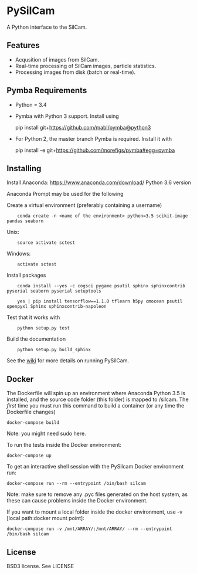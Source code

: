 PySilCam
===============================

A Python interface to the SilCam.

Features
--------

* Acqusition of images from SilCam.
* Real-time processing of SilCam images, particle statistics.
* Processing images from disk (batch or real-time).

Pymba Requirements
------------------

* Python = 3.4

* Pymba with Python 3 support. Install using

    pip install git+https://github.com/mabl/pymba@python3


* For Python 2, the master branch Pymba is required. Install it with

    pip install -e git+https://github.com/morefigs/pymba#egg=pymba


Installing
----------
Install Anaconda:  https://www.anaconda.com/download/ Python 3.6 version

Anaconda Prompt may be used for the following

Create a virtual environment (preferably containing a username)

```
    conda create -n <name of the environment> python=3.5 scikit-image pandas seaborn
```

Unix: 

```
    source activate sctest 
```
    
Windows: 

```
    activate sctest
```


Install packages

```
    conda install --yes -c cogsci pygame psutil sphinx sphinxcontrib pyserial seaborn pyserial setuptools
```

```
    yes | pip install tensorflow==1.1.0 tflearn h5py cmocean psutil openpyxl Sphinx sphinxcontrib-napoleon
```


Test that it works with

```
    python setup.py test
```


Build the documentation

```
    python setup.py build_sphinx
```

See the [wiki](https://github.com/emlynjdavies/PySilCam/wiki) for more details on running PySilCam.


Docker
------
The Dockerfile will spin up an environment where Anaconda Python 3.5 is installed, and the source code folder (this folder) is mapped to /silcam. The _first_ time you must run this command to build a container (or any time the Dockerfile changes)

    docker-compose build

Note: you might need sudo here.

To run the tests inside the Docker environment:

    docker-compose up

To get an interactive shell session with the PySilcam Docker environment run:

    docker-compose run --rm --entrypoint /bin/bash silcam

Note: make sure to remove any .pyc files generated on the host system, as these can cause problems inside the Docker environment.

If you want to mount a local folder inside the docker environment, use -v [local path:docker mount point]:

    docker-compose run -v /mnt/ARRAY/:/mnt/ARRAY/ --rm --entrypoint /bin/bash silcam


License
-------

BSD3 license. See LICENSE
